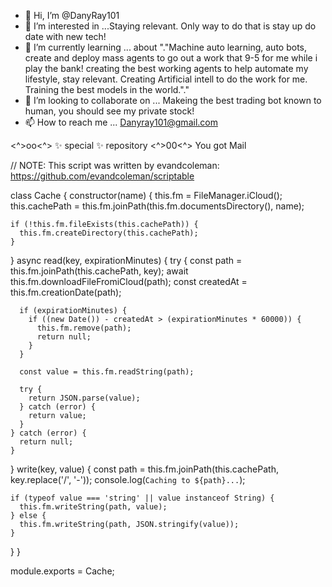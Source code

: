 - 👋 Hi, I’m @DanyRay101
- 👀 I’m interested in ...Staying relevant. Only way to do that is stay up do date with new tech!
- 🌱 I’m currently learning ... about "."Machine auto learning, auto bots, create and deploy mass agents to go out a work that 9-5 for me while i play the bank! creating the best working agents to help automate my lifestyle, stay relevant. Creating Artificial intell to do the work for me. Training the best models in the world."." 
- 💞️ I’m looking to collaborate on ... Makeing the best trading bot known to human, you should see my private stock! 
- 📫 How to reach me ...  Danyray101@gmail.com


<^>oo<^>  ✨ special ✨ repository  <^>00<^>
You got Mail

// NOTE: This script was written by evandcoleman: https://github.com/evandcoleman/scriptable

class Cache {
  constructor(name) {
    this.fm = FileManager.iCloud();
    this.cachePath = this.fm.joinPath(this.fm.documentsDirectory(), name);

    if (!this.fm.fileExists(this.cachePath)) {
      this.fm.createDirectory(this.cachePath);
    }
  }
  async read(key, expirationMinutes) {
    try {
      const path = this.fm.joinPath(this.cachePath, key);
      await this.fm.downloadFileFromiCloud(path);
      const createdAt = this.fm.creationDate(path);

      if (expirationMinutes) {
        if ((new Date()) - createdAt > (expirationMinutes * 60000)) {
          this.fm.remove(path);
          return null;
        }
      }

      const value = this.fm.readString(path);

      try {
        return JSON.parse(value);
      } catch (error) {
        return value;
      }
    } catch (error) {
      return null;
    }
  }
  write(key, value) {
    const path = this.fm.joinPath(this.cachePath, key.replace('/', '-'));
    console.log(`Caching to ${path}...`);

    if (typeof value === 'string' || value instanceof String) {
      this.fm.writeString(path, value);
    } else {
      this.fm.writeString(path, JSON.stringify(value));
    }
  }
}

module.exports = Cache;